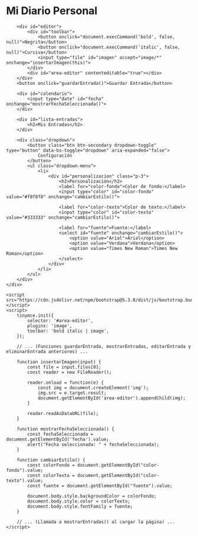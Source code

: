<!DOCTYPE html>
<html>
<head>
    <title>Mi Diario Personal</title>
    <link rel="stylesheet" href="https://cdn.jsdelivr.net/npm/bootstrap@5.3.0/dist/css/bootstrap.min.css">
    <script src="https://cdn.tiny.cloud/1/no-api-key/tinymce/5/tinymce.min.js" referrerpolicy="origin"></script>
    <style>
        /* ... (Estilos CSS personalizados) ... */
    </style>
</head>
<body>
    <div class="container">
        <h1>Mi Diario Personal</h1>

        <div id="editor">
            <div id="toolbar">
                <button onclick="document.execCommand('bold', false, null)">Negrita</button>
                <button onclick="document.execCommand('italic', false, null)">Cursiva</button>
                <input type="file" id="imagen" accept="image/*" onchange="insertarImagen(this)">
            </div>
            <div id="area-editor" contenteditable="true"></div>
        </div>
        <button onclick="guardarEntrada()">Guardar Entrada</button>

        <div id="calendario">
            <input type="date" id="fecha" onchange="mostrarFechaSeleccionada()">
        </div>

        <div id="lista-entradas">
            <h2>Mis Entradas</h2>
        </div>

        <div class="dropdown">
            <button class="btn btn-secondary dropdown-toggle" type="button" data-bs-toggle="dropdown" aria-expanded="false">
                Configuración
            </button>
            <ul class="dropdown-menu">
                <li>
                    <div id="personalizacion" class="p-3">
                        <h2>Personalización</h2>
                        <label for="color-fondo">Color de fondo:</label>
                        <input type="color" id="color-fondo" value="#f8f8f8" onchange="cambiarEstilo()">

                        <label for="color-texto">Color de texto:</label>
                        <input type="color" id="color-texto" value="#333333" onchange="cambiarEstilo()">

                        <label for="fuente">Fuente:</label>
                        <select id="fuente" onchange="cambiarEstilo()">
                            <option value="Arial">Arial</option>
                            <option value="Verdana">Verdana</option>
                            <option value="Times New Roman">Times New Roman</option>
                        </select>
                    </div>
                </li>
            </ul>
        </div>
    </div>

    <script src="https://cdn.jsdelivr.net/npm/bootstrap@5.3.0/dist/js/bootstrap.bundle.min.js"></script>
    <script>
        tinymce.init({
            selector: '#area-editor',
            plugins: 'image',
            toolbar: 'bold italic | image',
        });

        // ... (Funciones guardarEntrada, mostrarEntradas, editarEntrada y eliminarEntrada anteriores) ...

        function insertarImagen(input) {
            const file = input.files[0];
            const reader = new FileReader();

            reader.onload = function(e) {
                const img = document.createElement('img');
                img.src = e.target.result;
                document.getElementById('area-editor').appendChild(img);
            }

            reader.readAsDataURL(file);
        }

        function mostrarFechaSeleccionada() {
            const fechaSeleccionada = document.getElementById('fecha').value;
            alert("Fecha seleccionada: " + fechaSeleccionada);
        }

        function cambiarEstilo() {
            const colorFondo = document.getElementById("color-fondo").value;
            const colorTexto = document.getElementById("color-texto").value;
            const fuente = document.getElementById("fuente").value;

            document.body.style.backgroundColor = colorFondo;
            document.body.style.color = colorTexto;
            document.body.style.fontFamily = fuente;
        }

        // ... (Llamada a mostrarEntradas() al cargar la página) ...
    </script>
</body>
</html>
